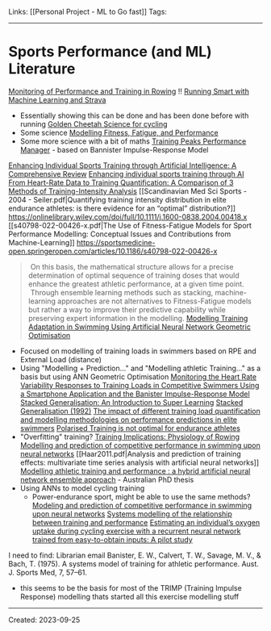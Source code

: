 Links: [[Personal Project - ML to Go fast]]
Tags:
___
# Sports Performance (and ML) Literature
[Monitoring of Performance and Training in Rowing](https://link.springer.com/article/10.2165/00007256-200535070-00005)
!! [Running Smart with Machine Learning and Strava](https://towardsdatascience.com/running-smart-with-machine-learning-and-strava-9ba186decde0)
- Essentially showing this can be done and has been done before with running
[Golden Cheetah Science for cycling](https://www.goldencheetah.org/#section-science)
- Some science
[Modelling Fitness, Fatigue, and Performance](https://medium.com/geekculture/modeling-fitness-fatigue-and-performance-6985f155671b)
- Some more science with a bit of maths
[Training Peaks Performance Manager](https://www.trainingpeaks.com/learn/articles/the-science-of-the-performance-manager/) - based on Bannister Impulse-Response Model

[Enhancing Individual Sports Training through Artificial Intelligence: A Comprehensive Review](https://www.opastpublishers.com/open-access-articles/enhancing-individual-sports-training-through-artificial-intelligence-a-comprehensive-review.pdf)
[Enhancing individual sports training through AI](https://www.linkedin.com/pulse/enhancing-individual-sports-training-through-review-oliver-bodemer/)
[From Heart-Rate Data to Training Quantification: A Comparison of 3 Methods of Training-Intensity Analysis](https://journals.humankinetics.com/view/journals/ijspp/9/1/article-p100.xml)
[[Scandinavian Med Sci Sports - 2004 - Seiler.pdf|Quantifying training intensity distribution in elite endurance athletes: is there evidence for an “optimal” distribution?]]
	https://onlinelibrary.wiley.com/doi/full/10.1111/j.1600-0838.2004.00418.x
[[s40798-022-00426-x.pdf|The Use of Fitness-Fatigue Models for Sport Performance Modelling: Conceptual Issues and Contributions from Machine-Learning]]
	https://sportsmedicine-open.springeropen.com/articles/10.1186/s40798-022-00426-x
> On this basis, the mathematical structure allows for a precise determination of optimal sequence of training doses that would enhance the greatest athletic performance, at a given time point.
> Through ensemble learning methods such as stacking, machine-learning approaches are not alternatives to Fitness-Fatigue models but rather a way to improve their predictive capability while preserving expert information in the modelling.
[Modelling Training Adaptation in Swimming Using Artificial Neural Network Geometric Optimisation](https://pubmed.ncbi.nlm.nih.gov/31963218/)
- Focused on modelling of training loads in swimmers based on RPE and External Load (distance)
- Using "Modelling + Prediction..." and "Modelling athletic Training..." as a basis but using ANN Geometric Optimisation
[Monitoring the Heart Rate Variability Responses to Training Loads in Competitive Swimmers Using a Smartphone Application and the Banister Impulse-Response Model](https://pubmed.ncbi.nlm.nih.gov/33561815/)
[Stacked Generalisation: An Introduction to Super Learning](https://www.ncbi.nlm.nih.gov/pmc/articles/PMC6089257)
[Stacked Generalisation (1992)](https://www.sciencedirect.com/science/article/abs/pii/S0893608005800231)
[The impact of different training load quantification and modelling methodologies on performance predictions in elite swimmers](https://www.tandfonline.com/doi/pdf/10.1080/17461391.2020.1719211)
[Polarised Training is not optimal for endurance athletes](https://www.sportsmith.co/reviews/march-2022/polarized-training-is-not-optimal-for-endurance-athletes/)
- "Overfitting" training?
[Training Implications: Physiology of Rowing](https://teaching.shu.ac.uk/hwb/sport/techandinnov/showcase0809/daniel_grant/science_training.html)
[Modelling and prediction of competitive performance in swimming upon neural networks](https://www.tandfonline.com/doi/abs/10.1080/17461390200072201)
[[Haar2011.pdf|Analysis and prediction of training effects: multivariate time series analysis with artificial neural networks]]
[Modelling athletic training and performance : a hybrid artificial neural network ensemble approach](https://doi.org/10.26191/vept-f103) - Australian PhD thesis
- Using ANNs to model cycling training
	- Power-endurance sport, might be able to use the same methods?
[Modeling and prediction of competitive performance in swimming upon neural networks](https://doi.org/10.1080/17461390200072201)
[Systems modelling of the relationship between training and performance](https://doi.org/10.2165/00007256-200333140-00003)
[Estimating an individual’s oxygen uptake during cycling exercise with a recurrent neural network trained from easy-to-obtain inputs: A pilot study](https://bitbucket.org/andrea_zignoli/vo2_regressor/src/master/)

I need to find:
Librarian email 
Banister, E. W., Calvert, T. W., Savage, M. V., & Bach, T. (1975). A systems model of training for athletic performance. Aust. J. Sports Med, 7, 57–61.
- this seems to be the basis for most of the TRIMP (Training Impulse Response) modelling thats started all this exercise modelling stuff
___
Created: 2023-09-25

